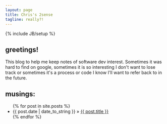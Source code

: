 ```yaml
---
layout: page
title: Chris's 2sense
tagline: really?!
---
```

{% include JB/setup %}


## greetings!

This blog to help me keep notes of software dev interest.  Sometimes it was hard to find on google, sometimes it is so interesting I don't want to lose track or sometimes it's a process or code I know I'll want to refer back to in the future.  



## musings:

<ul class="posts">
  {% for post in site.posts %}
    <li><span>{{ post.date | date_to_string }}</span> &raquo; <a href="{{ BASE_PATH }}{{ post.url }}">{{ post.title }}</a></li>
  {% endfor %}
</ul>

